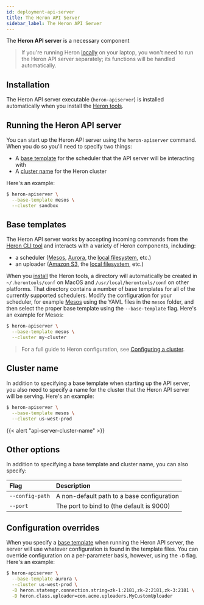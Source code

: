 ```yaml
---
id: deployment-api-server
title: The Heron API Server
sidebar_label: The Heron API Server
---
```


The **Heron API server** is a necessary component

> If you're running Heron [locally](../../getting-started) on your laptop, you won't need to run the Heron API server separately; its functions will be handled automatically.

## Installation

The Heron API server executable (`heron-apiserver`) is installed automatically when you install the [Heron tools](getting-started-local-single-node#step-1-download-the-heron-tools).

## Running the Heron API server

You can start up the Heron API server using the `heron-apiserver` command. When you do so you'll need to specify two things:

* A [base template](#base-templates) for the scheduler that the API server will be interacting with
* A [cluster name](#cluster-name) for the Heron cluster

Here's an example:

```bash
$ heron-apiserver \
  --base-template mesos \
  --cluster sandbox
```

## Base templates

The Heron API server works by accepting incoming commands from the [Heron CLI tool](user-manuals-heron-cli) and interacts with a variety of Heron components, including:

* a scheduler ([Mesos](schedulers-mesos-local-mac), [Aurora](schedulers-aurora-cluster), the [local filesystem](schedulers-local), etc.)
* an uploader ([Amazon S3](uploaders-amazon-s3), the [local filesystem](uploaders-local-fs), etc.)

When you [install](#installation) the Heron tools, a directory will automatically be created in `~/.herontools/conf` on MacOS and `/usr/local/herontools/conf` on other platforms. That directory contains a number of base templates for all of the currently supported schedulers. Modify the configuration for your scheduler, for example [Mesos](schedulers-mesos-local-mac) using the YAML files in the `mesos` folder, and then select the proper base template using the `--base-template` flag. Here's an example for Mesos:

```bash
$ heron-apiserver \
  --base-template mesos \
  --cluster my-cluster
```

> For a full guide to Heron configuration, see [Configuring a cluster](cluster-config-overview).

## Cluster name

In addition to specifying a base template when starting up the API server, you also need to specify a name for the cluster that the Heron API server will be serving. Here's an example:

```bash
$ heron-apiserver \
  --base-template mesos \
  --cluster us-west-prod
```

{{< alert "api-server-cluster-name" >}}

## Other options

In addition to specifying a base template and cluster name, you can also specify:

Flag | Description
:----|:-----------
`--config-path` | A non-default path to a base configuration
`--port` | The port to bind to (the default is 9000)

## Configuration overrides

When you specify a [base template](#base-templates) when running the Heron API server, the server will use whatever configuration is found in the template files. You can override configuration on a per-parameter basis, however, using the `-D` flag. Here's an example:

```bash
$ heron-apiserver \
  --base-template aurora \
  --cluster us-west-prod \
  -D heron.statemgr.connection.string=zk-1:2181,zk-2:2181,zk-3:2181 \
  -D heron.class.uploader=com.acme.uploaders.MyCustomUploader
```